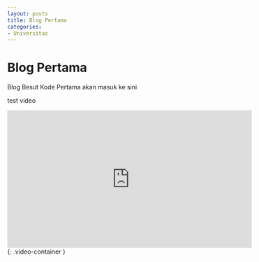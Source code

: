 ```yaml
---
layout: posts
title: Blog Pertama
categories:
- Universitas
---
```


# Blog Pertama

Blog Besut Kode Pertama akan masuk ke sini

test video

<iframe width="560" height="315" src="https://www.youtube.com/embed/yb6oL4HqzhU" frameborder="0" allowfullscreen></iframe>{: .video-container }
